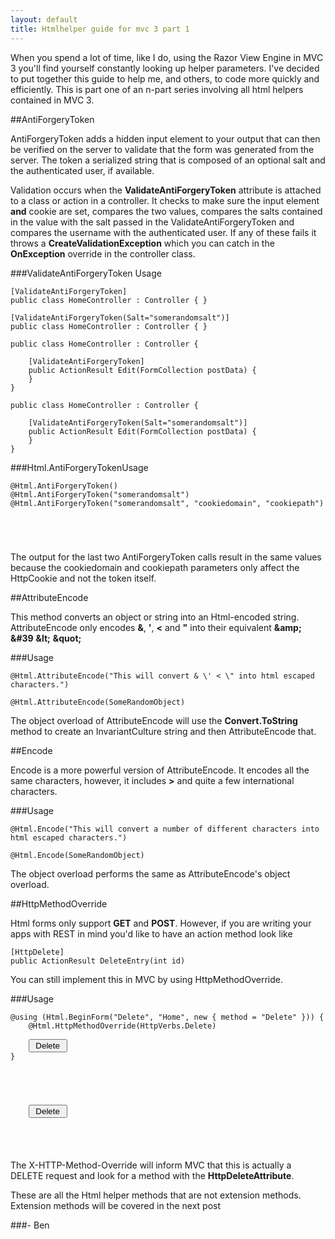 ```yaml
---
layout: default
title: Htmlhelper guide for mvc 3 part 1
---
```


When you spend a lot of time, like I do, using the Razor View Engine in MVC 3 you'll find yourself constantly looking up helper parameters. I've decided to put together this guide to help me, and others, to code more quickly and efficiently. This is part one of an n-part series involving all html helpers contained in MVC 3.

##AntiForgeryToken

AntiForgeryToken adds a hidden input element to your output that can then be verified on the server to validate that the form was generated from the server. The token a serialized string that is composed of an optional salt and the authenticated user, if available.

Validation occurs when the <strong>ValidateAntiForgeryToken</strong> attribute is attached to a class or action in a controller. It checks to make sure the input element <strong>and</strong> cookie are set, compares the two values, compares the salts contained in the value with the salt passed in the ValidateAntiForgeryToken and compares the username with the authenticated user. If any of these fails it throws a <strong>CreateValidationException</strong> which you can catch in the <strong>OnException</strong> override in the controller class.

###ValidateAntiForgeryToken Usage

<pre><code>[ValidateAntiForgeryToken]
public class HomeController : Controller { }

[ValidateAntiForgeryToken(Salt="somerandomsalt")]
public class HomeController : Controller { }

public class HomeController : Controller {

    [ValidateAntiForgeryToken]
    public ActionResult Edit(FormCollection postData) {
    }
}

public class HomeController : Controller {

    [ValidateAntiForgeryToken(Salt="somerandomsalt")]
    public ActionResult Edit(FormCollection postData) {
    }
}
</code></pre>

###Html.AntiForgeryTokenUsage

<pre><code>@Html.AntiForgeryToken()
@Html.AntiForgeryToken("somerandomsalt")
@Html.AntiForgeryToken("somerandomsalt", "cookiedomain", "cookiepath")

<input name="&#95;&#95;RequestVerificationToken" type="hidden" value="DZ/jNEe1xi+vWLTnt384S+l+MR7bmo+39mtU6/q938vUdzBj9TJoTWC85LhyW2Sy" />
<input name="&#95;&#95;RequestVerificationToken" type="hidden" value="NCUSPV2a8oYmb9HybwSlm/4fITS+tVM3fnNVn8NC23iUTQSdcuFKC7Fc1b6BlM9RkfZg79Pofu18Tuautk271A==" />
<input name="&#95;&#95;RequestVerificationToken" type="hidden" value="NCUSPV2a8oYmb9HybwSlm/4fITS+tVM3fnNVn8NC23iUTQSdcuFKC7Fc1b6BlM9RkfZg79Pofu18Tuautk271A==" />
</code></pre>

The output for the last two AntiForgeryToken calls result in the same values because the cookiedomain and cookiepath parameters only affect the HttpCookie and not the token itself.

##AttributeEncode

This method converts an object or string into an Html-encoded string. AttributeEncode only encodes <strong>&amp;</strong>, <strong>'</strong>, <strong>&lt;</strong> and <strong>"</strong> into their equivalent <strong>&amp;amp;</strong> <strong>&amp;#39</strong> <strong>&amp;lt;</strong> <strong>&amp;quot;</strong>

###Usage

<pre><code>@Html.AttributeEncode("This will convert & \' < \" into html escaped characters.")

@Html.AttributeEncode(SomeRandomObject)
</code></pre>

The object overload of AttributeEncode will use the <strong>Convert.ToString</strong> method to create an InvariantCulture string and then AttributeEncode that.

##Encode

Encode is a more powerful version of AttributeEncode. It encodes all the same characters, however, it includes <strong>></strong> and quite a few international characters.

###Usage

<pre><code>@Html.Encode("This will convert a number of different characters into html escaped characters.")

@Html.Encode(SomeRandomObject)
</code></pre>

The object overload performs the same as AttributeEncode's object overload.

##HttpMethodOverride

Html forms only support <strong>GET</strong> and <strong>POST</strong>. However, if you are writing your apps with REST in mind you'd like to have an action method look like

<pre><code>[HttpDelete]
public ActionResult DeleteEntry(int id)
</code></pre>

You can still implement this in MVC by using HttpMethodOverride.

###Usage

<pre><code>@using (Html.BeginForm("Delete", "Home", new { method = "Delete" })) {
    @Html.HttpMethodOverride(HttpVerbs.Delete)

    <input type="submit" value=" Delete " />
}



<form action="/Home/DeleteEntry/53" method="post">
    <input name="X-HTTP-Method-Override" type="hidden" value="DELETE" />
    <input type="submit" value=" Delete "  />
</form>


</code></pre>

The X-HTTP-Method-Override will inform MVC that this is actually a DELETE request and look for a method with the <strong>HttpDeleteAttribute</strong>.

These are all the Html helper methods that are not extension methods. Extension methods will be covered in the next post

###- Ben